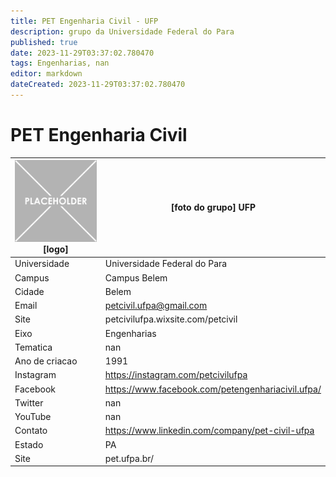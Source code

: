 ```yaml
---
title: PET Engenharia Civil - UFP
description: grupo da Universidade Federal do Para
published: true
date: 2023-11-29T03:37:02.780470
tags: Engenharias, nan
editor: markdown
dateCreated: 2023-11-29T03:37:02.780470
---
```


# PET Engenharia Civil


| ![placeholder.png](/placeholder.png) [logo] | [foto do grupo] UFP         |
| ------------------------------------------- | ------------------------------------------------- |
| Universidade                                | Universidade Federal do Para      |
| Campus                                      | Campus Belem            |
| Cidade                                      | Belem             |
| Email                                       | petcivil.ufpa@gmail.com             |
| Site                                        | petcivilufpa.wixsite.com/petcivil              |
| Eixo                                        | Engenharias              |
| Tematica                                    | nan          |
| Ano de criacao                              | 1991        |
| Instagram                                   | https://instagram.com/petcivilufpa         |
| Facebook                                    | https://www.facebook.com/petengenhariacivil.ufpa/          |
| Twitter                                     | nan           |
| YouTube                                     | nan           |
| Contato                                     | https://www.linkedin.com/company/pet-civil-ufpa         |
| Estado                                      |  PA            |
| Site                                        | pet.ufpa.br/ |
